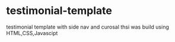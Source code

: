 # testimonial-template
testimonial template with side nav and curosal
thsi was build using HTML,CSS,Javascipt
